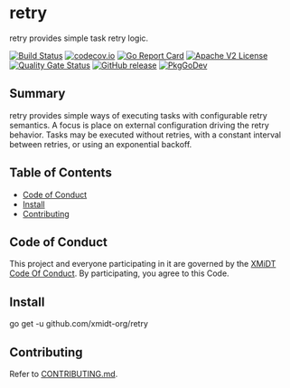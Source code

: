 # retry

retry provides simple task retry logic.

[![Build Status](https://github.com/xmidt-org/retry/workflows/CI/badge.svg)](https://github.com/xmidt-org/retry/actions)
[![codecov.io](http://codecov.io/github/xmidt-org/retry/coverage.svg?branch=main)](http://codecov.io/github/xmidt-org/retry?branch=main)
[![Go Report Card](https://goreportcard.com/badge/github.com/xmidt-org/retry)](https://goreportcard.com/report/github.com/xmidt-org/retry)
[![Apache V2 License](http://img.shields.io/badge/license-Apache%20V2-blue.svg)](https://github.com/xmidt-org/retry/blob/main/LICENSE)
[![Quality Gate Status](https://sonarcloud.io/api/project_badges/measure?project=xmidt-org_PROJECT&metric=alert_status)](https://sonarcloud.io/dashboard?id=xmidt-org_PROJECT)
[![GitHub release](https://img.shields.io/github/release/xmidt-org/retry.svg)](CHANGELOG.md)
[![PkgGoDev](https://pkg.go.dev/badge/github.com/xmidt-org/retry)](https://pkg.go.dev/github.com/xmidt-org/retry)


## Summary

retry provides simple ways of executing tasks with configurable retry semantics.  A focus is place on external configuration driving the retry behavior.  Tasks may be executed without retries, with a constant interval between retries, or using an exponential backoff.

## Table of Contents

- [Code of Conduct](#code-of-conduct)
- [Install](#install)
- [Contributing](#contributing)

## Code of Conduct

This project and everyone participating in it are governed by the [XMiDT Code Of Conduct](https://xmidt.io/docs/community/code_of_conduct/). 
By participating, you agree to this Code.

## Install

go get -u github.com/xmidt-org/retry

## Contributing

Refer to [CONTRIBUTING.md](CONTRIBUTING.md).

